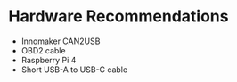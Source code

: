 # Hardware Recommendations
- Innomaker CAN2USB
- OBD2 cable
- Raspberry Pi 4
- Short USB-A to USB-C cable
